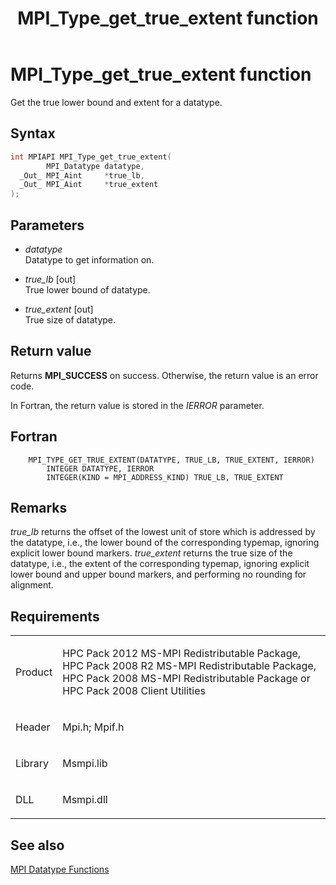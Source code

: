 ﻿---
title: MPI_Type_get_true_extent function
TOCTitle: MPI_Type_get_true_extent function
ms:assetid: a55f4c95-e51f-48ac-a965-ccd403c9bd71
ms:mtpsurl: https://msdn.microsoft.com/en-us/library/Dn520573(v=VS.85)
ms:contentKeyID: 59361044
ms.date: 03/28/2018
mtps_version: v=VS.85
f1_keywords:
- MPI_TYPE_GET_TRUE_EXTENT
- mpif/MPI_Type_get_true_extent
- mpi/MPI_TYPE_GET_TRUE_EXTENT
dev_langs:
- C++
- C
---

# MPI\_Type\_get\_true\_extent function

Get the true lower bound and extent for a datatype.

## Syntax

``` c++
int MPIAPI MPI_Type_get_true_extent(
        MPI_Datatype datatype,
  _Out_ MPI_Aint     *true_lb,
  _Out_ MPI_Aint     *true_extent
);
```

## Parameters

  - *datatype*  
    Datatype to get information on.

  - *true\_lb* \[out\]  
    True lower bound of datatype.

  - *true\_extent* \[out\]  
    True size of datatype.

## Return value

Returns **MPI\_SUCCESS** on success. Otherwise, the return value is an error code.

In Fortran, the return value is stored in the *IERROR* parameter.

## Fortran

``` FORTRAN
    MPI_TYPE_GET_TRUE_EXTENT(DATATYPE, TRUE_LB, TRUE_EXTENT, IERROR)
        INTEGER DATATYPE, IERROR
        INTEGER(KIND = MPI_ADDRESS_KIND) TRUE_LB, TRUE_EXTENT
```

## Remarks

*true\_lb* returns the offset of the lowest unit of store which is addressed by the datatype, i.e., the lower bound of the corresponding typemap, ignoring explicit lower bound markers. *true\_extent* returns the true size of the datatype, i.e., the extent of the corresponding typemap, ignoring explicit lower bound and upper bound markers, and performing no rounding for alignment.

## Requirements

<table>
<colgroup>
<col/>
<col/>
</colgroup>
<tbody>
<tr class="odd">
<td><p>Product</p></td>
<td><p>HPC Pack 2012 MS-MPI Redistributable Package, HPC Pack 2008 R2 MS-MPI Redistributable Package, HPC Pack 2008 MS-MPI Redistributable Package or HPC Pack 2008 Client Utilities</p></td>
</tr>
<tr class="even">
<td><p>Header</p></td>
<td>Mpi.h;
Mpif.h</td>
</tr>
<tr class="odd">
<td><p>Library</p></td>
<td>Msmpi.lib</td>
</tr>
<tr class="even">
<td><p>DLL</p></td>
<td>Msmpi.dll</td>
</tr>
</tbody>
</table>


## See also

[MPI Datatype Functions](mpi-datatype-functions.md)


